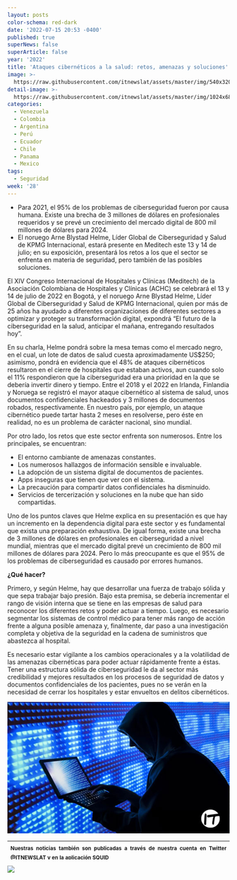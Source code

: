 ```yaml
---
layout: posts
color-schema: red-dark
date: '2022-07-15 20:53 -0400'
published: true
superNews: false
superArticle: false
year: '2022'
title: 'Ataques cibernéticos a la salud: retos, amenazas y soluciones'
image: >-
  https://raw.githubusercontent.com/itnewslat/assets/master/img/540x320/Ataque-Hacker-P.jpg
detail-image: >-
  https://raw.githubusercontent.com/itnewslat/assets/master/img/1024x680/Ataque-Hacker-G.jpg
categories:
  - Venezuela
  - Colombia
  - Argentina
  - Perú
  - Ecuador
  - Chile
  - Panama
  - Mexico
tags:
  - Seguridad
week: '28'
---
```

- Para 2021, el 95% de los problemas de ciberseguridad fueron por causa humana. Existe una brecha de 3 millones de dólares en profesionales requeridos y se prevé un crecimiento del mercado digital de 800 mil millones de dólares para 2024.
- El noruego Arne Blystad Helme, Líder Global de Ciberseguridad y Salud de KPMG Internacional, estará presente en Meditech este 13 y 14 de julio; en su exposición, presentará los retos a los que el sector se enfrenta en materia de seguridad, pero también de las posibles soluciones.

El XIV Congreso Internacional de Hospitales y Clínicas (Meditech) de la Asociación Colombiana de Hospitales y Clínicas (ACHC) se celebrará el 13 y 14 de julio de 2022 en Bogotá, y el noruego Arne Blystad Helme, Líder Global de Ciberseguridad y Salud de KPMG Internacional, quien por más de 25 años ha ayudado a diferentes organizaciones de diferentes sectores a optimizar y proteger su transformación digital, expondrá “El futuro de la ciberseguridad en la salud, anticipar el mañana, entregando resultados hoy”.

En su charla, Helme pondrá sobre la mesa temas como el mercado negro, en el cual, un lote de datos de salud cuesta aproximadamente US$250; asimismo, pondrá en evidencia que el 48% de ataques cibernéticos resultaron en el cierre de hospitales que estaban activos, aun cuando solo el 11% respondieron que la ciberseguridad era una prioridad en la que se debería invertir dinero y tiempo. Entre el 2018 y el 2022 en Irlanda, Finlandia y Noruega se registró el mayor ataque cibernético al sistema de salud, unos documentos confidenciales hackeados y 3 millones de documentos robados, respectivamente. En nuestro país, por ejemplo, un ataque cibernético puede tartar hasta 2 meses en resolverse, pero éste en realidad, no es un problema de carácter nacional, sino mundial.

Por otro lado, los retos que este sector enfrenta son numerosos. Entre los principales, se encuentran:

- El entorno cambiante de amenazas constantes.
- Los numerosos hallazgos de información sensible e invaluable.
- La adopción de un sistema digital de documentos de pacientes.
- Apps inseguras que tienen que ver con el sistema.
- La precaución para compartir datos confidenciales ha disminuido.
- Servicios de tercerización y soluciones en la nube que han sido compartidas.

Uno de los puntos claves que Helme explica en su presentación es que hay un incremento en la dependencia digital para este sector y es fundamental que exista una preparación exhaustiva. De igual forma, existe una brecha de 3 millones de dólares en profesionales en ciberseguridad a nivel mundial, mientras que el mercado digital prevé un crecimiento de 800 mil millones de dólares para 2024. Pero lo más preocupante es que el 95% de los problemas de ciberseguridad es causado por errores humanos. 

**¿Qué hacer?**

Primero, y según Helme, hay que desarrollar una fuerza de trabajo sólida y que sepa trabajar bajo presión. Bajo esta premisa, se debería incrementar el rango de visión interna que se tiene en las empresas de salud para reconocer los diferentes retos y poder actuar a tiempo. Luego, es necesario segmentar los sistemas de control médico para tener más rango de acción frente a alguna posible amenaza y, finalmente, dar paso a una investigación completa y objetiva de la seguridad en la cadena de suministros que abastezca al hospital. 

Es necesario estar vigilante a los cambios operacionales y a la volatilidad de las amenazas cibernéticas para poder actuar rápidamente frente a éstas. Tener una estructura sólida de ciberseguridad le da al sector más credibilidad y mejores resultados en los procesos de seguridad de datos y documentos confidenciales de los pacientes, pues no se verán en la necesidad de cerrar los hospitales y estar envueltos en delitos cibernéticos.

![](https://raw.githubusercontent.com/itnewslat/assets/master/img/540x320/Ataque-Hacker-P.jpg)

<table style="height: 42px;" width="569">
<tbody>
<tr>
<td style="text-align: justify;"><sub><strong>Nuestras noticias también son publicadas a través de nuestra cuenta en Twitter <a href="https://twitter.com/itnewslat?lang=es">@ITNEWSLAT</a> y en la aplicación <a href="https://squidapp.co/en/">SQUID</a></strong></sub></td>
</tr>
</tbody>
</table>

<img src="https://tracker.metricool.com/c3po.jpg?hash=56f88a41e39ab42c063cc51676587a04"/>